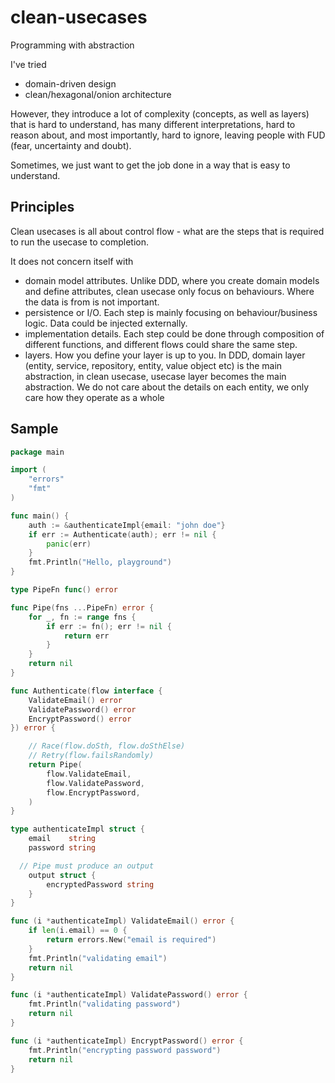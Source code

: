 # clean-usecases
Programming with abstraction

I've tried 

- domain-driven design
- clean/hexagonal/onion architecture

However, they introduce a lot of complexity (concepts, as well as layers) that is hard to understand, has many different interpretations, hard to reason about, and most importantly, hard to ignore, leaving people with FUD (fear, uncertainty and doubt).

Sometimes, we just want to get the job done in a way that is easy to understand.


## Principles

Clean usecases is all about control flow - what are the steps that is required to run the usecase to completion.

It does not concern itself with
- domain model attributes. Unlike DDD, where you create domain models and define attributes, clean usecase only focus on behaviours. Where the data is from is not important.
- persistence or I/O. Each step is mainly focusing on behaviour/business logic. Data could be injected externally.
- implementation details. Each step could be done through composition of different functions, and different flows could share the same step.
- layers. How you define your layer is up to you. In DDD, domain layer (entity, service, repository, entity, value object etc) is the main abstraction, in clean usecase, usecase layer becomes the main abstraction. We do not care about the details on each entity, we only care how they operate as a whole

## Sample

```go
package main

import (
	"errors"
	"fmt"
)

func main() {
	auth := &authenticateImpl{email: "john doe"}
	if err := Authenticate(auth); err != nil {
		panic(err)
	}
	fmt.Println("Hello, playground")
}

type PipeFn func() error

func Pipe(fns ...PipeFn) error {
	for _, fn := range fns {
		if err := fn(); err != nil {
			return err
		}
	}
	return nil
}

func Authenticate(flow interface {
	ValidateEmail() error
	ValidatePassword() error
	EncryptPassword() error
}) error {

	// Race(flow.doSth, flow.doSthElse)
	// Retry(flow.failsRandomly)
	return Pipe(
		flow.ValidateEmail,
		flow.ValidatePassword,
		flow.EncryptPassword,
	)
}

type authenticateImpl struct {
	email    string
	password string

  // Pipe must produce an output
	output struct {
		encryptedPassword string
	}
}

func (i *authenticateImpl) ValidateEmail() error {
	if len(i.email) == 0 {
		return errors.New("email is required")
	}
	fmt.Println("validating email")
	return nil
}

func (i *authenticateImpl) ValidatePassword() error {
	fmt.Println("validating password")
	return nil
}

func (i *authenticateImpl) EncryptPassword() error {
	fmt.Println("encrypting password password")
	return nil
}
```

